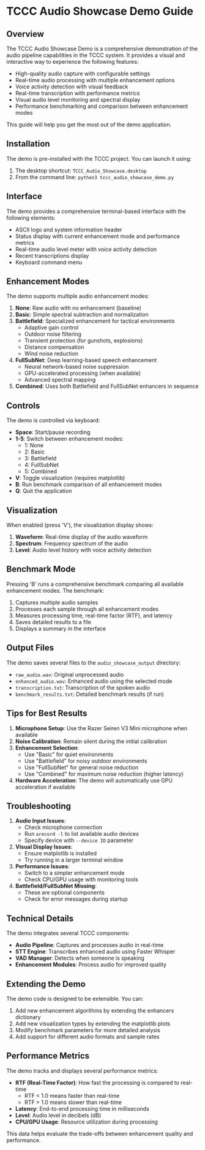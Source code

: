 # TCCC Audio Showcase Demo Guide

## Overview

The TCCC Audio Showcase Demo is a comprehensive demonstration of the audio pipeline capabilities in the TCCC system. It provides a visual and interactive way to experience the following features:

- High-quality audio capture with configurable settings
- Real-time audio processing with multiple enhancement options
- Voice activity detection with visual feedback
- Real-time transcription with performance metrics
- Visual audio level monitoring and spectral display
- Performance benchmarking and comparison between enhancement modes

This guide will help you get the most out of the demo application.

## Installation

The demo is pre-installed with the TCCC project. You can launch it using:

1. The desktop shortcut: `TCCC_Audio_Showcase.desktop`
2. From the command line: `python3 tccc_audio_showcase_demo.py`

## Interface

The demo provides a comprehensive terminal-based interface with the following elements:

- ASCII logo and system information header
- Status display with current enhancement mode and performance metrics
- Real-time audio level meter with voice activity detection
- Recent transcriptions display
- Keyboard command menu

## Enhancement Modes

The demo supports multiple audio enhancement modes:

1. **None**: Raw audio with no enhancement (baseline)
2. **Basic**: Simple spectral subtraction and normalization
3. **Battlefield**: Specialized enhancement for tactical environments
   - Adaptive gain control
   - Outdoor noise filtering
   - Transient protection (for gunshots, explosions)
   - Distance compensation
   - Wind noise reduction
4. **FullSubNet**: Deep learning-based speech enhancement
   - Neural network-based noise suppression
   - GPU-accelerated processing (when available)
   - Advanced spectral mapping
5. **Combined**: Uses both Battlefield and FullSubNet enhancers in sequence

## Controls

The demo is controlled via keyboard:

- **Space**: Start/pause recording
- **1-5**: Switch between enhancement modes:
  - 1: None
  - 2: Basic
  - 3: Battlefield
  - 4: FullSubNet
  - 5: Combined
- **V**: Toggle visualization (requires matplotlib)
- **B**: Run benchmark comparison of all enhancement modes
- **Q**: Quit the application

## Visualization

When enabled (press 'V'), the visualization display shows:

1. **Waveform**: Real-time display of the audio waveform
2. **Spectrum**: Frequency spectrum of the audio
3. **Level**: Audio level history with voice activity detection

## Benchmark Mode

Pressing 'B' runs a comprehensive benchmark comparing all available enhancement modes. The benchmark:

1. Captures multiple audio samples
2. Processes each sample through all enhancement modes
3. Measures processing time, real-time factor (RTF), and latency
4. Saves detailed results to a file
5. Displays a summary in the interface

## Output Files

The demo saves several files to the `audio_showcase_output` directory:

- `raw_audio.wav`: Original unprocessed audio
- `enhanced_audio.wav`: Enhanced audio using the selected mode
- `transcription.txt`: Transcription of the spoken audio
- `benchmark_results.txt`: Detailed benchmark results (if run)

## Tips for Best Results

1. **Microphone Setup**: Use the Razer Seiren V3 Mini microphone when available
2. **Noise Calibration**: Remain silent during the initial calibration
3. **Enhancement Selection**:
   - Use "Basic" for quiet environments
   - Use "Battlefield" for noisy outdoor environments
   - Use "FullSubNet" for general noise reduction
   - Use "Combined" for maximum noise reduction (higher latency)
4. **Hardware Acceleration**: The demo will automatically use GPU acceleration if available

## Troubleshooting

1. **Audio Input Issues**:
   - Check microphone connection
   - Run `arecord -l` to list available audio devices
   - Specify device with `--device ID` parameter
2. **Visual Display Issues**:
   - Ensure matplotlib is installed
   - Try running in a larger terminal window
3. **Performance Issues**:
   - Switch to a simpler enhancement mode
   - Check CPU/GPU usage with monitoring tools
4. **Battlefield/FullSubNet Missing**:
   - These are optional components
   - Check for error messages during startup

## Technical Details

The demo integrates several TCCC components:

- **Audio Pipeline**: Captures and processes audio in real-time
- **STT Engine**: Transcribes enhanced audio using Faster Whisper
- **VAD Manager**: Detects when someone is speaking
- **Enhancement Modules**: Process audio for improved quality

## Extending the Demo

The demo code is designed to be extensible. You can:

1. Add new enhancement algorithms by extending the enhancers dictionary
2. Add new visualization types by extending the matplotlib plots
3. Modify benchmark parameters for more detailed analysis
4. Add support for different audio formats and sample rates

## Performance Metrics

The demo tracks and displays several performance metrics:

- **RTF (Real-Time Factor)**: How fast the processing is compared to real-time
  - RTF < 1.0 means faster than real-time
  - RTF > 1.0 means slower than real-time
- **Latency**: End-to-end processing time in milliseconds
- **Level**: Audio level in decibels (dB)
- **CPU/GPU Usage**: Resource utilization during processing

This data helps evaluate the trade-offs between enhancement quality and performance.